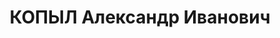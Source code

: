 ---
title: КОПЫЛ Александр Иванович
description: '- умер в 1937, член РКП(б)

  Послужной список

   - 1937\t председатель Исполнительного комитета Шепетовского окружного Совета

  1937\t арестован'
---